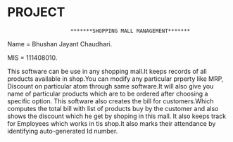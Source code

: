 # PROJECT
						*******SHOPPING MALL MANAGEMENT*******
						
Name = Bhushan Jayant Chaudhari.

MIS = 111408010.

This software can be use in any shopping mall.It keeps records of all products available in shop.You can modify any particular prperty like
MRP, Discount on particular atom through same software.It will also give you name of particular products which are to be ordered after choosing a specific option.
This software also creates the bill for customers.Which computes the total bill with list of products buy by the customer and also shows the discount which he get by shoping in this mall.
It also keeps track for Employees which works in tis shop.It also marks their attendance by identifying auto-generated Id number. 
